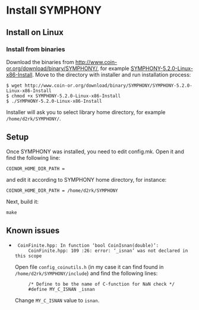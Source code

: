 # Install SYMPHONY

## Install on Linux

### Install from binaries

Download the binaries from <http://www.coin-or.org/download/binary/SYMPHONY/>,
for example [SYMPHONY-5.2.0-Linux-x86-Install](http://www.coin-or.org/download/binary/SYMPHONY/SYMPHONY-5.2.0-Linux-x86-Install). Move
to the directory with installer and run installation process:

    $ wget http://www.coin-or.org/download/binary/SYMPHONY/SYMPHONY-5.2.0-Linux-x86-Install
    $ chmod +x SYMPHONY-5.2.0-Linux-x86-Install
    $ ./SYMPHONY-5.2.0-Linux-x86-Install

Installer will ask you to select library home directory, for example
`/home/d2rk/SYMPHONY/`.

## Setup

Once SYMPHONY was installed, you need to edit config.mk. Open it and
find the following line:

    COINOR_HOME_DIR_PATH =

and edit it according to SYMPHONY home directory, for instance:

    COINOR_HOME_DIR_PATH = /home/d2rk/SYMPHONY

Next, build it:

    make

## Known issues

*      CoinFinite.hpp: In function ‘bool CoinIsnan(double)’:
           CoinFinite.hpp: 109 :26: error: ‘_isnan’ was not declared in this scope

  Open file `config_coinutils.h` (in my case it can find found
  in `/home/d2rk/SYMPHONY/include`) and find the following lines:

           /* Define to be the name of C-function for NaN check */
           #define MY_C_ISNAN _isnan

  Change `MY_C_ISNAN` value to `isnan`.
